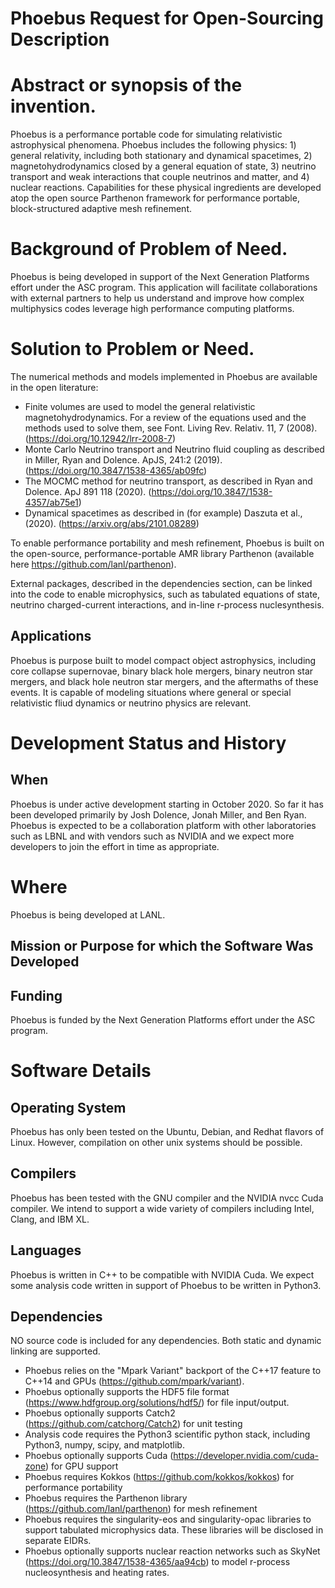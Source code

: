 Phoebus Request for Open-Sourcing Description
===

# Abstract or synopsis of the invention.

Phoebus is a performance portable code for simulating relativistic astrophysical phenomena. Phoebus includes the following physics: 1) general relativity, including both stationary and dynamical spacetimes, 2) magnetohydrodynamics closed by a general equation of state, 3) neutrino transport and weak interactions that couple neutrinos and matter, and 4) nuclear reactions.  Capabilities for these physical ingredients are developed atop the open source Parthenon framework for performance portable, block-structured adaptive mesh refinement.


[//]: # (compact object
astrophysics. This includes core-collapse supernovae, the in-spiral
and merger of neutron stars and black holes, and the accretion disks
formed in the aftermath of these cataclysmic events. In general, this
problem requires: General relativity and gravitational waves, neutrino
and weak physics, relativistic magnetohydrodynamics, and the ability
to use open-sourced tabulated equations of state and neutrino
opacities such as those provided by stellarcollapse.org.)

# Background of Problem of Need.

Phoebus is being developed in support of the Next Generation Platforms
effort under the ASC program.  This application will facilitate collaborations with external partners to help us understand and improve how complex multiphysics codes leverage high performance computing platforms.

# Solution to Problem or Need.

The numerical methods and models implemented in Phoebus are
available in the open literature:

- Finite volumes are used to model the general relativistic
  magnetohydrodynamics. For a review of the equations used and
  the methods used to solve them, see Font. Living Rev. Relativ. 11, 7
  (2008). (https://doi.org/10.12942/lrr-2008-7)
- Monte Carlo Neutrino transport and Neutrino fluid coupling as
  described in Miller, Ryan and Dolence. ApJS, 241:2
  (2019). (https://doi.org/10.3847/1538-4365/ab09fc)
- The MOCMC method for neutrino transport, as described in Ryan and
  Dolence. ApJ 891 118
  (2020). (https://doi.org/10.3847/1538-4357/ab75e1)
- Dynamical spacetimes as described in (for example) Daszuta et al.,
  (2020). (https://arxiv.org/abs/2101.08289)
  
To enable performance portability and mesh refinement, Phoebus is
built on the open-source, performance-portable AMR library Parthenon
(available here https://github.com/lanl/parthenon).

External packages, described in the dependencies section, can be
linked into the code to enable microphysics, such as tabulated
equations of state, neutrino charged-current interactions, and in-line
r-process nuclesynthesis.

## Applications

Phoebus is purpose built to model compact object astrophysics,
including core collapse supernovae, binary black hole mergers, binary
neutron star mergers, and black hole neutron star mergers, and the
aftermaths of these events. It is capable of modeling situations where
general or special relativistic fliud dynamics or neutrino physics are
relevant.

# Development Status and History

## When

Phoebus is under active development starting in October 2020. So far
it has been developed primarily by Josh Dolence, Jonah Miller, and Ben
Ryan. Phoebus is expected to be a collaboration platform with other
laboratories such as LBNL and with vendors such as NVIDIA and we
expect more developers to join the effort in time as appropriate.

# Where

Phoebus is being developed at LANL.

## Mission or Purpose for which the Software Was Developed


## Funding

Phoebus is funded by the Next Generation Platforms effort under the
ASC program.

# Software Details

## Operating System

Phoebus has only been tested on the Ubuntu, Debian, and Redhat flavors
of Linux. However, compilation on other unix systems should be
possible.

## Compilers

Phoebus has been tested with the GNU compiler and the NVIDIA nvcc Cuda
compiler. We intend to support a wide variety of compilers including
Intel, Clang, and IBM XL.

## Languages

Phoebus is written in C++ to be compatible with NVIDIA Cuda. We expect
some analysis code written in support of Phoebus to be written in
Python3.

## Dependencies

NO source code is included for any dependencies. Both static and
dynamic linking are supported.

- Phoebus relies on the "Mpark Variant" backport of the C++17 feature to C++14 and GPUs (https://github.com/mpark/variant).
- Phoebus optionally supports the HDF5 file format
  (https://www.hdfgroup.org/solutions/hdf5/) for file input/output.
- Phoebus optionally supports Catch2
  (https://github.com/catchorg/Catch2) for unit testing
- Analysis code requires the Python3 scientific python stack,
  including Python3, numpy, scipy, and matplotlib.
- Phoebus optionally supports Cuda
  (https://developer.nvidia.com/cuda-zone) for GPU support
- Phoebus requires Kokkos (https://github.com/kokkos/kokkos) for
  performance portability
- Phoebus requires the Parthenon library
  (https://github.com/lanl/parthenon) for mesh refinement
- Phoebus requires the singularity-eos and singularity-opac libraries
  to support tabulated microphysics data. These libraries will be
  disclosed in separate EIDRs.
- Phoebus optionally supports nuclear reaction networks such as SkyNet
  (https://doi.org/10.3847/1538-4365/aa94cb) to model r-process
  nucleosynthesis and heating rates.
